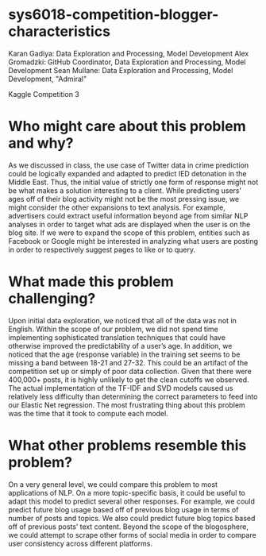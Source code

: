 # sys6018-competition-blogger-characteristics
Karan Gadiya: Data Exploration and Processing, Model Development
Alex Gromadzki: GitHub Coordinator, Data Exploration and Processing, Model Development
Sean Mullane: Data Exploration and Processing, Model Development, "Admiral"

Kaggle Competition 3

# Who might care about this problem and why?
As we discussed in class, the use case of Twitter data in crime prediction could be logically expanded and adapted to predict IED detonation in the Middle East.  Thus, the initial value of strictly one form of response might not be what makes a solution interesting to a client. While predicting users’ ages off of their blog activity might not be the most pressing issue, we might consider the other expansions to text analysis.  For example, advertisers could extract useful information beyond age from similar NLP analyses in order to target what ads are displayed when the user is on the blog site.  If we were to expand the scope of this problem, entities such as Facebook or Google might be interested in analyzing what users are posting in order to respectively suggest pages to like or to query.

# What made this problem challenging?

Upon initial data exploration, we noticed that all of the data was not in English.  Within the scope of our problem, we did not spend time implementing sophisticated translation techniques that could have otherwise improved the predictability of a user’s age.  In addition, we noticed that the age (response variable) in the training set seems to be missing a band between 18-21 and 27-32.  This could be an artifact of the competition set up or simply of poor data collection.  Given that there were 400,000+ posts, it is highly unlikely to get the clean cutoffs we observed.  The actual implementation of the TF-IDF and SVD models caused us relatively less difficulty than determining the correct parameters to feed into our Elastic Net regression.  The most frustrating thing about this problem was the time that it took to compute each model.

# What other problems resemble this problem?

On a very general level, we could compare this problem to most applications of NLP.  On a more topic-specific basis, it could be useful to adapt this model to predict several other responses.  For example, we could predict future blog usage based off of previous blog usage in terms of number of posts and topics. We also could predict future blog topics based off of previous posts’ text content.  Beyond the scope of the blogosphere, we could attempt to scrape other forms of social media in order to compare user consistency across different platforms. 

